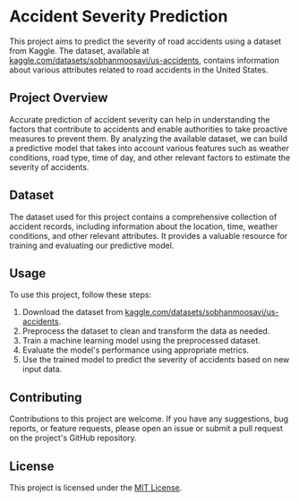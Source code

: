 # Accident Severity Prediction

This project aims to predict the severity of road accidents using a dataset from Kaggle. The dataset, available at [kaggle.com/datasets/sobhanmoosavi/us-accidents](kaggle.com/datasets/sobhanmoosavi/us-accidents), contains information about various attributes related to road accidents in the United States.

## Project Overview

Accurate prediction of accident severity can help in understanding the factors that contribute to accidents and enable authorities to take proactive measures to prevent them. By analyzing the available dataset, we can build a predictive model that takes into account various features such as weather conditions, road type, time of day, and other relevant factors to estimate the severity of accidents.

## Dataset

The dataset used for this project contains a comprehensive collection of accident records, including information about the location, time, weather conditions, and other relevant attributes. It provides a valuable resource for training and evaluating our predictive model.

## Usage

To use this project, follow these steps:

1. Download the dataset from [kaggle.com/datasets/sobhanmoosavi/us-accidents](kaggle.com/datasets/sobhanmoosavi/us-accidents).
2. Preprocess the dataset to clean and transform the data as needed.
3. Train a machine learning model using the preprocessed dataset.
4. Evaluate the model's performance using appropriate metrics.
5. Use the trained model to predict the severity of accidents based on new input data.

## Contributing

Contributions to this project are welcome. If you have any suggestions, bug reports, or feature requests, please open an issue or submit a pull request on the project's GitHub repository.

## License

This project is licensed under the [MIT License](LICENSE).


